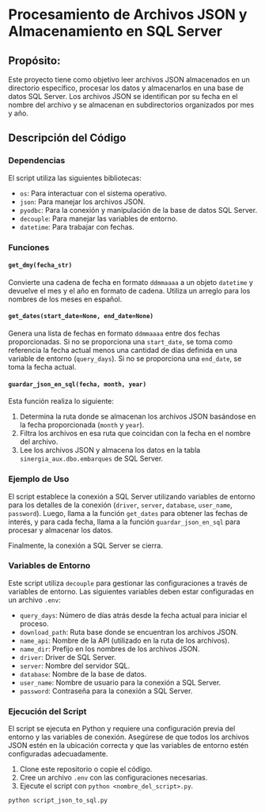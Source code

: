 # Procesamiento de Archivos JSON y Almacenamiento en SQL Server

## **Propósito:**  
Este proyecto tiene como objetivo leer archivos JSON almacenados en un directorio específico, procesar los datos y almacenarlos en una base de datos SQL Server. Los archivos JSON se identifican por su fecha en el nombre del archivo y se almacenan en subdirectorios organizados por mes y año.

## Descripción del Código

### Dependencias

El script utiliza las siguientes bibliotecas:

- `os`: Para interactuar con el sistema operativo.
- `json`: Para manejar los archivos JSON.
- `pyodbc`: Para la conexión y manipulación de la base de datos SQL Server.
- `decouple`: Para manejar las variables de entorno.
- `datetime`: Para trabajar con fechas.

### Funciones

#### `get_dmy(fecha_str)`

Convierte una cadena de fecha en formato `ddmmaaaa` a un objeto `datetime` y devuelve el mes y el año en formato de cadena. Utiliza un arreglo para los nombres de los meses en español.

#### `get_dates(start_date=None, end_date=None)`

Genera una lista de fechas en formato `ddmmaaaa` entre dos fechas proporcionadas. Si no se proporciona una `start_date`, se toma como referencia la fecha actual menos una cantidad de días definida en una variable de entorno (`query_days`). Si no se proporciona una `end_date`, se toma la fecha actual.

#### `guardar_json_en_sql(fecha, month, year)`

Esta función realiza lo siguiente:
1. Determina la ruta donde se almacenan los archivos JSON basándose en la fecha proporcionada (`month` y `year`).
2. Filtra los archivos en esa ruta que coincidan con la fecha en el nombre del archivo.
3. Lee los archivos JSON y almacena los datos en la tabla `sinergia_aux.dbo.embarques` de SQL Server.

### Ejemplo de Uso

El script establece la conexión a SQL Server utilizando variables de entorno para los detalles de la conexión (`driver`, `server`, `database`, `user_name`, `password`). Luego, llama a la función `get_dates` para obtener las fechas de interés, y para cada fecha, llama a la función `guardar_json_en_sql` para procesar y almacenar los datos.

Finalmente, la conexión a SQL Server se cierra.

### Variables de Entorno

Este script utiliza `decouple` para gestionar las configuraciones a través de variables de entorno. Las siguientes variables deben estar configuradas en un archivo `.env`:

- `query_days`: Número de días atrás desde la fecha actual para iniciar el proceso.
- `download_path`: Ruta base donde se encuentran los archivos JSON.
- `name_api`: Nombre de la API (utilizado en la ruta de los archivos).
- `name_dir`: Prefijo en los nombres de los archivos JSON.
- `driver`: Driver de SQL Server.
- `server`: Nombre del servidor SQL.
- `database`: Nombre de la base de datos.
- `user_name`: Nombre de usuario para la conexión a SQL Server.
- `password`: Contraseña para la conexión a SQL Server.

### Ejecución del Script

El script se ejecuta en Python y requiere una configuración previa del entorno y las variables de conexión. Asegúrese de que todos los archivos JSON estén en la ubicación correcta y que las variables de entorno estén configuradas adecuadamente.

1. Clone este repositorio o copie el código.
2. Cree un archivo `.env` con las configuraciones necesarias.
3. Ejecute el script con `python <nombre_del_script>.py`.

```bash
python script_json_to_sql.py
